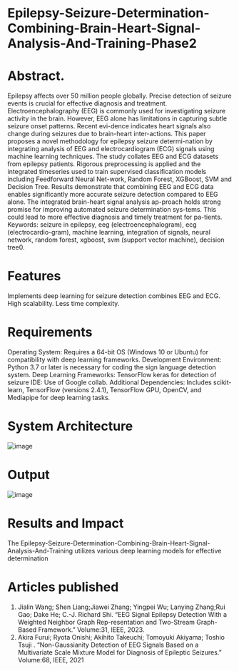 # Epilepsy-Seizure-Determination-Combining-Brain-Heart-Signal-Analysis-And-Training-Phase2
# Abstract.
Epilepsy affects over 50 million people globally. Precise detection of seizure events is crucial for effective diagnosis and treatment. Electroencephalography (EEG) is commonly used for investigating seizure activity in the brain. However, EEG alone has limitations in capturing subtle seizure onset patterns. Recent evi-dence indicates heart signals also change during seizures due to brain-heart inter-actions. This paper proposes a novel methodology for epilepsy seizure determi-nation by integrating analysis of EEG and electrocardiogram (ECG) signals using machine learning techniques. The study collates EEG and ECG datasets from epilepsy patients. Rigorous preprocessing is applied and the integrated timeseries used to train supervised classification models including Feedforward Neural Net-work, Random Forest, XGBoost, SVM and Decision Tree. Results demonstrate that combining EEG and ECG data enables significantly more accurate seizure detection compared to EEG alone. The integrated brain-heart signal analysis ap-proach holds strong promise for improving automated seizure determination sys-tems. This could lead to more effective diagnosis and timely treatment for pa-tients.
Keywords: seizure in epilepsy, eeg (electroencephalogram), ecg (electrocardio-gram), machine learning, integration of signals, neural network, random forest, xgboost, svm (support vector machine), decision tree0.

# Features
Implements deep learning for seizure detection combines EEG and ECG.
High scalability.
Less time complexity.

# Requirements
Operating System: Requires a 64-bit OS (Windows 10 or Ubuntu) for compatibility with deep learning frameworks.
Development Environment: Python 3.7 or later is necessary for coding the sign language detection system.
Deep Learning Frameworks: TensorFlow keras for detection of seizure
IDE: Use of Google collab.
Additional Dependencies: Includes scikit-learn, TensorFlow (versions 2.4.1), TensorFlow GPU, OpenCV, and Mediapipe for deep learning tasks.

# System Architecture
![image](https://github.com/Sangavi-V/Epilepsy-Seizure-Determination-Combining-Brain-Heart-Signal-Analysis-And-Training-Phase2/assets/129362510/8787d42d-a096-4486-b41d-22eb1ae3eda3)

# Output
![image](https://github.com/Sangavi-V/Epilepsy-Seizure-Determination-Combining-Brain-Heart-Signal-Analysis-And-Training-Phase2/assets/129362510/bc07391c-29c2-4984-8bf4-763a1088fae4)

# Results and Impact
The Epilepsy-Seizure-Determination-Combining-Brain-Heart-Signal-Analysis-And-Training utilizes various deep learning models for effective determination

# Articles published
1. Jialin Wang; Shen Liang;Jiawei Zhang; Yingpei Wu; Lanying Zhang;Rui Gao; Dake He; C.-J. Richard Shi. “EEG Signal Epilepsy Detection With a Weighted Neighbor Graph Rep-resentation and Two-Stream Graph-Based Framework.” Volume:31, IEEE, 2023. 
2. Akira Furui; Ryota Onishi; Akihito Takeuchi; Tomoyuki Akiyama; Toshio Tsuji . “Non-Gaussianity Detection of EEG Signals Based on a Multivariate Scale Mixture Model for Diagnosis of Epileptic Seizures.” Volume:68, IEEE, 2021
